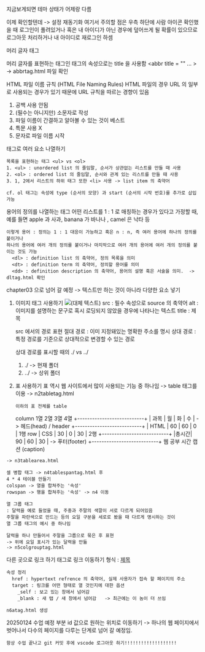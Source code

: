 지금보게되면 테마 상태가 어제랑 다름

이제 확인할텐데 -> 설정 재동기화
여기서 주의할 점은 우측 하단에 사람 아이콘 확인했을 때 로그인이 풀려있거나 혹은 내 아이디가 아닌 경우에
덮어쓰게 될 확률이 있으므로 로그아웃 처리하거나 내 아이디로 재로그인 하셈


머리 글자 태그

  머리 글자를 표현하는 태그인 <abbr> 태그의 속성으로는 title 을 사용함
  <abbr title = "" ... >  -> abbrtag.html 파일 확인

HTML 파일 이름 규칙 (HTML File Naming Rules)
  HTML 파일의 경우 URL 의 일부로 사용되는 경우가 있기 때문에
  URL 규칙을 따르는 경향이 있음

  1. 공백 사용 안됨
  2. (필수는 아니지만) 소문자로 작성
  3. 파일 이름이 간결하고 알아볼 수 있는 것이 베스트
  4. 특문 사용 X
  5. 문자로 파일 이름 시작

태그로 여러 요소 나열하기

    목록을 표현하는 태그 <ul> vs <ol>
    1. <ul> : unordered list 의 줄임말, 순서가 상관없는 리스트를 만들 때 사용
    2. <ol> : ordered list 의 줄임말, 순서와 관계 있는 리스트를 만들 때 사용
    3. 1, 2에서 리스트의 하위 태그 또한 <li> 사용 -> list item 의 축약어

    cf. ol 태그는 속성에 type (순서의 모양) 과 start (순서의 시작 번호)를 추가로 삽입 가능

  용어의 정의를 나열하는 태그
    어떤 리스트를 1 : 1 로 매칭하는 경우가 있다고 가정할 때, 예를 들면 apple 과 사과,
    banana 가 바나나 , camel 은 낙타 등

    이렇게 용어 : 정의는 1 : 1 대응이 가능하고 혹은 n : n, 즉 여러 용어에 하나의 정의를 붙이거나
    하나의 용어에 여러 개의 정의를 붙이거나 마지막으로 여러 개의 용어에 여러 개의 정의를 붙이는 것도 가능
      <dl> : definition list 의 축약어, 정의 목록을 의미
      <dt> : definition term 의 축약어, 정의할 용어를 의미
      <dd> : definition description 의 축약어, 용어의 설명 혹은 서술을 의미.  -> dltag.html 확인


chapter03 으로 넘어 갈 예정 -> 텍스트만 하는 것이 아니라 다양한 요소 넣기
 1. 이미지 태그 사용하기
    <img src= "(이미지 파일 경로)" alt= "(대체 텍스트)" title="(툴팁 텍스트)">
    src : 필수 속성으로 source 의 축약어
    alt : 이미지를 설명하는 문구로 혹시 로딩되지 않았을 경우에 나타나는 텍스트
    title : 제목

    src 에서의 경로 표현
    절대 경로 : 이미 지정돼있는 명확한 주소를 명시
    상대 경로 : 특정 경로를 기준으로 상대적으로 변경할 수 있는 경로

      상대 경로를 표시할 때의 ./ vs ../
      1) ./ -> 현재 폴더
      2) ../ -> 상위 폴더

  2. 표 사용하기
    표 역시 웹 사이트에서 많이 사용되는 기능 중 하나임 -> table 태그를 이용
    -> n2tabletag.html 
    
         이하의 표 전체를 table
       column
        1열     2열    3열    4열
      +---------------------------+
      | 과목  |  월  |  화  |  수  |  -> 헤드(head) / header 
      +---------------------------+
      | HTML |  60  |  60  |   0  |  1행 row
      | CSS  |  30  |   0  |  30  |  2행
      +---------------------------+ 
      |총시간|  90  |  60  |  30   |  -> 푸터(footer)
      +---------------------------+
              웹 공부 시간
              캡션 (caption)

    -> n3tablearea.html

    셀 병합 태그 -> n4tablespantag.html 후
    4 * 4 테이블 만들기
    colspan -> 열을 합쳐주는 '속성'
    rowspan -> 행을 합쳐주는 '속성' -> n4 이동

    열 그룹 태그
    : 달력을 예로 들었을 때, 주중과 주말의 색깔이 서로 다르게 되어있음
    주말을 파란색으로 만드는 등의 요일 구분을 세로로 봤을 때 다르게 명시하는 것이
    열 그룹 태그의 예시 중 하나임

    달력을 하나 만들어서 주말을 그룹으로 묶은 후 표현
    -> 위에 요일 표시가 있는 달력을 만듦
    -> n5colgrouptag.html

다른 곳으로 링크 하기
  <a> 태그로 링크 이동하기
  형식 :
    <a href="연결 할 주소" target="링크를 열 옵션">제목</a>

    속성 정리
      href : hypertext refrence 의 축약어, 실제 사용자가 접속 할 페이지의 주소
      target : 링크를 어떤 형태로 열 것인지에 대한 옵션
        _self : 보고 있는 창에서 넘어감
        _blank : 새 탭 / 새 창에서 넘어감   -> 최근에는 이 놈이 더 쓰임

    n6atag.html 생성

  20250124 수업 예정 부분
    id 값으로 원하는 위치로 이동하기 -> 하나의 웹 페이지에서 벗어나서 다수의 페이지를 다루는 단계로 넘어 갈 예정임.


    항상 수업 끝나고 git 커밋 후에 vscode 로그아웃 하기!!!!!!!!!!!!!!!!!!!